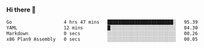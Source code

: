 ### Hi there 👋

<!--
**yeya24/yeya24** is a ✨ _special_ ✨ repository because its `README.md` (this file) appears on your GitHub profile.

Here are some ideas to get you started:

- 🔭 I’m currently working on ...
- 🌱 I’m currently learning ...
- 👯 I’m looking to collaborate on ...
- 🤔 I’m looking for help with ...
- 💬 Ask me about ...
- 📫 How to reach me: ...
- 😄 Pronouns: ...
- ⚡ Fun fact: ...
-->

<!--START_SECTION:waka-->

```txt
Go                   4 hrs 47 mins   ████████████████████████░   95.39 %
YAML                 12 mins         █░░░░░░░░░░░░░░░░░░░░░░░░   04.30 %
Markdown             0 secs          ░░░░░░░░░░░░░░░░░░░░░░░░░   00.26 %
x86 Plan9 Assembly   0 secs          ░░░░░░░░░░░░░░░░░░░░░░░░░   00.05 %
```

<!--END_SECTION:waka-->
